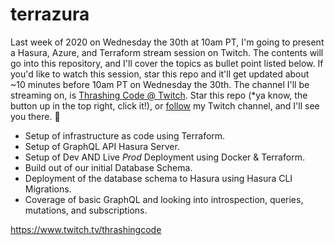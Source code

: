 # terrazura

Last week of 2020 on Wednesday the 30th at 10am PT, I'm going to present a Hasura, Azure, and Terraform stream session on Twitch. The contents will go into this repository, and I'll cover the topics as bullet point listed below. If you'd like to watch this session, star this repo and it'll get updated about ~10 minutes before 10am PT on Wednesday the 30th. The channel I'll be streaming on, is [Thrashing Code @ Twitch](https://www.twitch.tv/thrashingcode). Star this repo (*ya know, the button up in the top right, click it!), or [follow](https://www.twitch.tv/thrashingcode) my Twitch channel, and I'll see you there. 🤘

* Setup of infrastructure as code using Terraform.
* Setup of GraphQL API Hasura Server.
* Setup of Dev AND Live *Prod* Deployment using Docker & Terraform.
* Build out of our initial Database Schema.
* Deployment of the database schema to Hasura using Hasura CLI Migrations.
* Coverage of basic GraphQL and looking into introspection, queries, mutations, and subscriptions.

https://www.twitch.tv/thrashingcode

